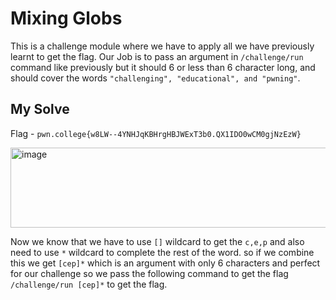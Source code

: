 # Mixing Globs

This is a challenge module where we have to apply all we have previously learnt to get the flag. Our Job is to pass an argument in `/challenge/run` command like previously but it should 6 or less than 6 character long, and should cover the words `"challenging", "educational", and "pwning"`.

## My Solve

Flag - `pwn.college{w8LW--4YNHJqKBHrgHBJWExT3b0.QX1IDO0wCM0gjNzEzW}`

<img width="602" height="128" alt="image" src="https://github.com/user-attachments/assets/52c47d42-f9c8-43df-b499-44681e0e60de" />

Now we know that we have to use `[]` wildcard to get the `c,e,p` and also need to use `*` wildcard to complete the rest of the word. so if we combine this we get `[cep]*` which is an argument with only 6 characters and perfect for our challenge so we pass the following command to get the flag `/challenge/run [cep]*` to get the flag.
